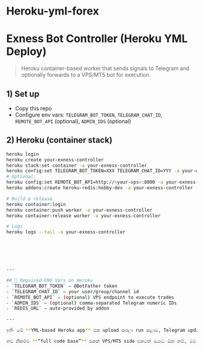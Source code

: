 # Heroku-yml-forex

# Exness Bot Controller (Heroku YML Deploy)

> Heroku container-based worker that sends signals to Telegram and optionally forwards to a VPS/MT5 bot for execution.

## 1) Set up
- Copy this repo
- Configure env vars: `TELEGRAM_BOT_TOKEN`, `TELEGRAM_CHAT_ID`, `REMOTE_BOT_API` (optional), `ADMIN_IDS` (optional)

## 2) Heroku (container stack)
```bash
heroku login
heroku create your-exness-controller
heroku stack:set container -a your-exness-controller
heroku config:set TELEGRAM_BOT_TOKEN=XXX TELEGRAM_CHAT_ID=YYY -a your-exness-controller
# Optional:
heroku config:set REMOTE_BOT_API=http://<your-vps>:8000 -a your-exness-controller
heroku addons:create heroku-redis:hobby-dev -a your-exness-controller

# Build & release
heroku container:login
heroku container:push worker -a your-exness-controller
heroku container:release worker -a your-exness-controller

# Logs
heroku logs --tail -a your-exness-controller






---

## 🔐 Required ENV Vars on Heroku
- `TELEGRAM_BOT_TOKEN` – @BotFather token  
- `TELEGRAM_CHAT_ID` – your user/group/channel id  
- `REMOTE_BOT_API` – (optional) VPS endpoint to execute trades  
- `ADMIN_IDS` – (optional) comma-separated Telegram numeric IDs  
- `REDIS_URL` – auto-provided by addon

---

ඉතිං මේ **YML-based Heroku app** එක upload කරලා run කළාම, Telegram updates එනවා, VPS bot එකට signals push වෙනවා (ඔයාගේ VPS MT5 bot endpoint එක සකසා තියෙනවනම් auto-execute වෙනවා).  

තව නිකම්ම **“full code base”** එකක් VPS/MT5 side එකටත් ඔයාට ඕන නම්, මම ඒකත් දෙන්නම්—VPS Flask API + MT5 executor එක එක්ක.
